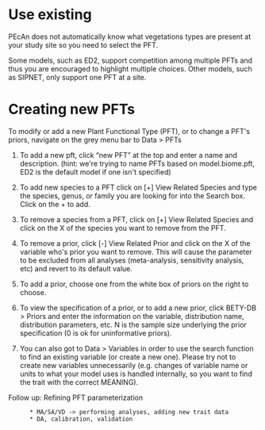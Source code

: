 # Use existing

PEcAn does not automatically know what vegetations types are present at your study site so you need to select the PFT.

Some models, such as ED2, support competition among multiple PFTs and thus you are encouraged to highlight multiple choices. Other models, such as SIPNET, only support one PFT at a site.

# Creating new PFTs

To modify or add a new Plant Functional Type (PFT), or to change a PFT's priors, navigate 
on the grey menu bar to Data > PFTs 

1. To add a new pft, click “new PFT” at the top and enter a name and description. (hint: 
we're trying to name PFTs based on model.biome.pft, ED2 is the default model if one 
isn't specified) 

2. To add new species to a PFT click on [+] View Related Species and type the species, 
genus, or family you are looking for into the Search box. Click on the + to add. 

3. To remove a species from a PFT, click on [+] View Related Species and click on the X 
of the species you want to remove from the PFT. 

4. To remove a prior, click [-] View Related Prior and click on the X of the variable who's 
prior you want to remove. This will cause the parameter to be excluded from all 
analyses (meta-analysis, sensitivity analysis, etc) and revert to its default value. 

5. To add a prior, choose one from the white box of priors on the right to choose. 

6. To view the specification of a prior, or to add a new prior, click BETY-DB > Priors and 
enter the information on the variable, distribution name, distribution parameters, etc. N 
is the sample size underlying the prior specification (0 is ok for uninformative priors). 

7. You can also got to Data > Variables in order to use the search function to find an 
existing variable (or create a new one). Please try not to create new variables 
unnecessarily (e.g. changes of variable name or units to what your model uses is handled 
internally, so you want to find the trait with the correct MEANING).

Follow up: Refining PFT parameterization

          * MA/SA/VD -> performing analyses, adding new trait data
          * DA, calibration, validation
